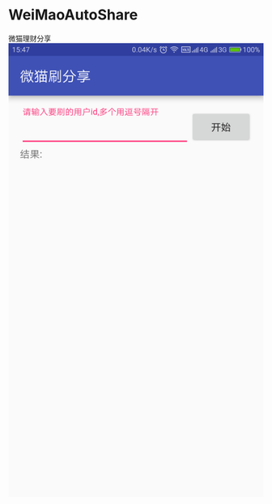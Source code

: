 # WeiMaoAutoShare
微猫理财分享
![image](https://github.com/imgod1/WeiMaoAutoShare/raw/master/screenshots/main.png)
